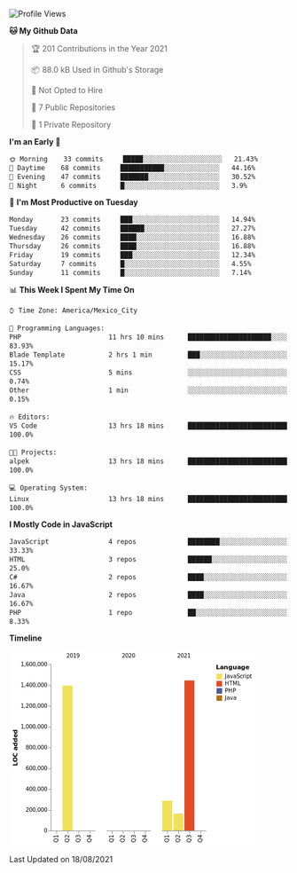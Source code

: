 <!--START_SECTION:waka-->
![Profile Views](http://img.shields.io/badge/Profile%20Views-32-blue)

**🐱 My Github Data** 

> 🏆 201 Contributions in the Year 2021
 > 
> 📦 88.0 kB Used in Github's Storage 
 > 
> 🚫 Not Opted to Hire
 > 
> 📜 7 Public Repositories 
 > 
> 🔑 1 Private Repository 
 > 
**I'm an Early 🐤** 

```text
🌞 Morning    33 commits     █████░░░░░░░░░░░░░░░░░░░░   21.43% 
🌆 Daytime    68 commits     ███████████░░░░░░░░░░░░░░   44.16% 
🌃 Evening    47 commits     ███████░░░░░░░░░░░░░░░░░░   30.52% 
🌙 Night      6 commits      █░░░░░░░░░░░░░░░░░░░░░░░░   3.9%

```
📅 **I'm Most Productive on Tuesday** 

```text
Monday       23 commits     ███░░░░░░░░░░░░░░░░░░░░░░   14.94% 
Tuesday      42 commits     ██████░░░░░░░░░░░░░░░░░░░   27.27% 
Wednesday    26 commits     ████░░░░░░░░░░░░░░░░░░░░░   16.88% 
Thursday     26 commits     ████░░░░░░░░░░░░░░░░░░░░░   16.88% 
Friday       19 commits     ███░░░░░░░░░░░░░░░░░░░░░░   12.34% 
Saturday     7 commits      █░░░░░░░░░░░░░░░░░░░░░░░░   4.55% 
Sunday       11 commits     █░░░░░░░░░░░░░░░░░░░░░░░░   7.14%

```


📊 **This Week I Spent My Time On** 

```text
⌚︎ Time Zone: America/Mexico_City

💬 Programming Languages: 
PHP                      11 hrs 10 mins      █████████████████████░░░░   83.93% 
Blade Template           2 hrs 1 min         ███░░░░░░░░░░░░░░░░░░░░░░   15.17% 
CSS                      5 mins              ░░░░░░░░░░░░░░░░░░░░░░░░░   0.74% 
Other                    1 min               ░░░░░░░░░░░░░░░░░░░░░░░░░   0.15%

🔥 Editors: 
VS Code                  13 hrs 18 mins      █████████████████████████   100.0%

🐱‍💻 Projects: 
alpek                    13 hrs 18 mins      █████████████████████████   100.0%

💻 Operating System: 
Linux                    13 hrs 18 mins      █████████████████████████   100.0%

```

**I Mostly Code in JavaScript** 

```text
JavaScript               4 repos             ████████░░░░░░░░░░░░░░░░░   33.33% 
HTML                     3 repos             ██████░░░░░░░░░░░░░░░░░░░   25.0% 
C#                       2 repos             ████░░░░░░░░░░░░░░░░░░░░░   16.67% 
Java                     2 repos             ████░░░░░░░░░░░░░░░░░░░░░   16.67% 
PHP                      1 repo              ██░░░░░░░░░░░░░░░░░░░░░░░   8.33%

```


**Timeline**

![Chart not found](https://raw.githubusercontent.com/JorgeGinez/JorgeGinez/main/charts/bar_graph.png) 


 Last Updated on 18/08/2021
<!--END_SECTION:waka-->

